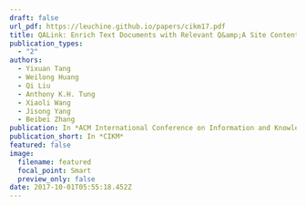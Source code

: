 ```yaml
---
draft: false
url_pdf: https://leuchine.github.io/papers/cikm17.pdf
title: QALink: Enrich Text Documents with Relevant Q&amp;A Site Contents
publication_types:
  - "2"
authors:
  - Yixuan Tang
  - Weilong Huang
  - Qi Liu
  - Anthony K.H. Tung
  - Xiaoli Wang
  - Jisong Yang
  - Beibei Zhang
publication: In *ACM International Conference on Information and Knowledge Management*
publication_short: In *CIKM*
featured: false
image:
  filename: featured
  focal_point: Smart
  preview_only: false
date: 2017-10-01T05:55:18.452Z
---
```

